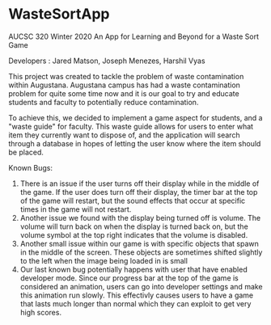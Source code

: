 # WasteSortApp
AUCSC 320 Winter 2020 An App for Learning and Beyond for a Waste Sort Game

Developers : Jared Matson, Joseph Menezes, Harshil Vyas

This project was created to tackle the problem of waste contamination within Augustana. Augustana campus has
had a waste contamination problem for quite some time now and it is our goal to try and educate students and faculty
to potentially reduce contamination.

To achieve this, we decided to implement a game aspect for students, and a "waste guide" for faculty. This waste guide allows for users
to enter what item they currently want to dispose of, and the application will search through a database in hopes of letting
the user know where the item should be placed.

Known Bugs: 
1.  There is an issue if the user turns off their display while in the middle of the game. If the user does turn off their display, the timer bar at the top
of the game will restart, but the sound effects that occur at specific times in the game will not restart.
2.  Another issue we found with the display being turned off is volume. The volume will turn back on when the display is turned back on, but the volume symbol at the top right
indicates that the volume is disabled.
3.  Another small issue within our game is with specific objects that  spawn in the middle of the screen. These objects are sometimes
shifted slightly to the left when the image being loaded in is small
4.  Our last known bug potentially happens with user that have enabled developer mode. Since our progress bar at the top of the game
is considered an animation, users can go into developer settings and make this animation run slowly. This effectivly causes users to have a game that
lasts much longer than normal which they can exploit to get very high scores.
